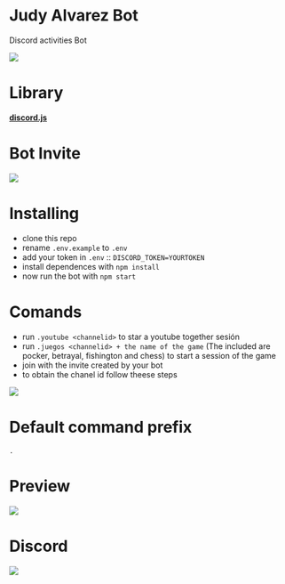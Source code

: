 # Judy Alvarez Bot
Discord activities Bot


![](https://64.media.tumblr.com/264ae43ac5ae9edb014e0d8a2eb86d7e/086fb809dd9cc758-ef/s400x600/2a9e25d8c5a552c22bb14f834525030c042d99db.gifv)

# Library
**[discord.js](https://discord.js.org)**

# Bot Invite
[![](https://i.imgur.com/UlBAWgE.png)](https://discord.com/oauth2/authorize?client_id=854134774825091092&scope=bot&permissions=8)

# Installing
- clone this repo
- rename `.env.example` to `.env`
- add your token in `.env` :: `DISCORD_TOKEN=YOURTOKEN`
- install dependences with `npm install`
- now run the bot with `npm start`

# Comands
- run `.youtube <channelid>` to star a youtube together sesión
- run `.juegos <channelid> + the name of the game` (The included are pocker, betrayal, fishington and chess) to start a session of the game 
- join with the invite created by your bot
- to obtain the chanel id follow theese steps 

![](https://i.postimg.cc/zGHmSgv1/Mi-video1-min.gif)

# Default command prefix
`.`

# Preview
![](https://i.imgur.com/WERmNfn.png)

# Discord
[![](https://i.imgur.com/mUZhPXw.png)](https://discord.gg/GVANsVAFSs)
